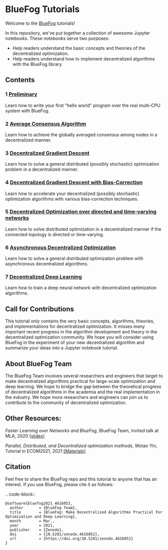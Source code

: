 # BlueFog Tutorials

Welcome to the [BlueFog](https://github.com/Bluefog-Lib/bluefog) tutorials!

In this repository, we've put together a collection of awesome Jupyter notebooks. These notebooks serve two purposes:

- Help readers understand the basic concepts and theories of the decentralized optimization.
- Help readers understand how to implement decentralized algorithms with the BlueFog library.

## Contents

### 1 [Preliminary](https://github.com/Bluefog-Lib/bluefog-tutorial/tree/master/Section%201)

Learn how to write your first "hello world" program over the real multi-CPU system with BlueFog.

### 2 [Average Consensus Algorithm](https://github.com/Bluefog-Lib/bluefog-tutorial/tree/master/Section%202)

Learn how to achieve the globally averaged consensus among nodes in a decentralized manner.

### 3 [Decentralized Gradient Descent](https://github.com/Bluefog-Lib/bluefog-tutorial/tree/master/Section%203)

Learn how to solve a general distributed (possibly stochastic) optimization problem in a decentralized manner.

### 4 [Decentralized Gradient Descent with Bias-Correction](https://github.com/Bluefog-Lib/bluefog-tutorial/tree/master/Section%204)

Learn how to accelerate your decentralized (possibly stochastic) optimization algorithms with various bias-correction techniques.

### 5 [Decentralized Optimization over directed and time-varying networks](https://github.com/Bluefog-Lib/bluefog-tutorial/tree/master/Section%205)

Learn how to solve distributed optimization in a decentralized manner if the connected topology is directed or time-varying. 

### 6 [Asynchronous Decentralized Optimization](https://github.com/Bluefog-Lib/bluefog-tutorial/tree/master/Section%206)

Learn how to solve a general distributed optimization problem with asynchronous decentralized algorithms.

### 7 [Decentralized Deep Learning](https://github.com/Bluefog-Lib/bluefog-tutorial/tree/master/Section%207)

Learn how to train a deep neural network with decentralized optimization algorithms.

## Call for Contributions

This tutorial only contains the very basic concepts, algorithms, theories, and implementations for decentralized optimization. It misses many important recent progress in the algorithm development and theory in the decentralized optimization community. We hope you will consider using BlueFog in the experiment of your new decentralized algorithm and summarize your ideas into a Jupyter notebook tutorial. 

## About BlueFog Team

The BlueFog Team involves several researchers and engineers that target to make decentralized algorithms practical for large-scale optimization and deep learning. We hope to bridge the gap between the theoretical progress of decentralized algorithms in the academia and the real implementation in the industry. We hope more researchers and engineers can join us to contribute to the community of decentralized optimization. 

## Other Resources:

*Faster Learning over Networks and BlueFog*, BlueFog Team, invited talk at MLA, 2020 [\[slides\]](https://github.com/Bluefog-Lib/bluefog/blob/master/resources/Faster_Learning_over_Networks_and_BlueFog.pdf)

*Parallel, Distributed, and Decentralized optimization methods*, Wotao Yin, Tutorial in ECOM2021, 2021 [\[Materials\]](https://github.com/Bluefog-Lib/EastCoastTutorial2021)

## Citation

Feel free to share the BlueFog repo and this tutorial to anyone that has an interest. If you use BlueFog, please cite it as follows:

.. code-block::

    @software{bluefog2021_4616052,
      author       = {BlueFog Team},
      title        = {BlueFog: Make Decentralized Algorithms Practical For Optimization and Deep Learning},
      month        = Mar.,
      year         = 2021,
      publisher    = {Zenodo},
      doi          = {10.5281/zenodo.4616052},
      url          = {https://doi.org/10.5281/zenodo.4616052}
    }
